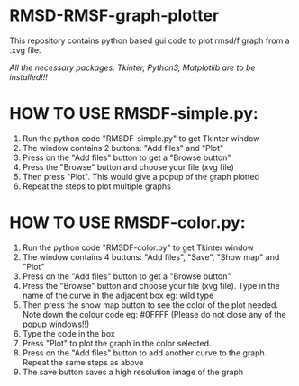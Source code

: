 # RMSD-RMSF-graph-plotter
This repository contains python based gui code to plot rmsd/f graph from a .xvg file.

*All the necessary packages: Tkinter, Python3, Matplotlib are to be installed!!!*


HOW TO USE RMSDF-simple.py:
==============================================================================
1. Run the python code "RMSDF-simple.py" to get Tkinter window
2. The window contains 2 buttons: "Add files" and "Plot"
3. Press on the "Add files" button to get a "Browse button"
4. Press the "Browse" button and choose your file (xvg file)
5. Then press "Plot". This would give a popup of the graph plotted
6. Repeat the steps to plot multiple graphs

HOW TO USE RMSDF-color.py:
=============================================================================
1. Run the python code "RMSDF-color.py" to get Tkinter window
2. The window contains 4 buttons: "Add files", "Save", "Show map" and "Plot"
3. Press on the "Add files" button to get a "Browse button"
4. Press the "Browse" button and choose your file (xvg file). Type in the name of the curve in the adjacent box eg: wild type
5. Then press the show map button to see the color of the plot needed. Note down the colour code eg: #0FFFF (Please do not close any of the popup windows!!)
6. Type the code in the box
7. Press "Plot" to plot the graph in the color selected. 
8. Press on the "Add files" button to add another curve to the graph. Repeat the same steps as above
9. The save button saves a high resolution image of the graph
